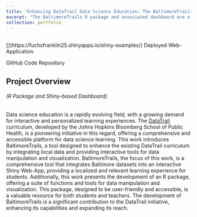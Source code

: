 ```yaml
---
title: "Enhancing DataTrail Data Science Education: The BaltimoreTrails R Package and Dashboard"
excerpt: "The BaltimoreTrails R package and associated dashboard are a comprehensive toolkit designed to facilitate the integration, manipulation, visualization, and interactive access of Baltimore datasets. Developed as part of the [DataTrail](https://www.datatrail.org/) initiative by the Johns Hopkins Bloomberg School of Public Health, this package and associated dashboard aim to provide a more localized, interactive, and relevant learning experience for students."
collection: portfolio
---
```

<br />
[<i class="fa fa-fw fa-link" aria-hidden="true"></i>](https://fuchsfranklin25.shinyapps.io/shiny-examples/) Deployed Web-Application

[<i class="fa fa-fw fa-code" aria-hidden="true"></i>](https://github.com/datatrail-jhu/BaltimoreTrails) GitHub Code Repository

## Project Overview

###### _(R Package and Shiny-based Dashboard)_

Data science education is a rapidly evolving field, with a growing demand for
interactive and personalized learning experiences. The [DataTrail](https://www.datatrail.org/) curriculum, developed
by the Johns Hopkins Bloomberg School of Public Health, is a pioneering initiative in
this regard, offering a comprehensive and accessible platform for data science learning. This work introduces BaltimoreTrails, a tool designed to enhance the existing
DataTrail curriculum by integrating local data and providing interactive tools for
data manipulation and visualization.
BaltimoreTrails, the focus of this work, is a comprehensive tool that integrates
Baltimore datasets into an interactive Shiny Web-App, providing a localized and
relevant learning experience for students. Additionally, this work presents the
development of an R package, offering a suite of functions and tools for data
manipulation and visualization. This package, designed to be user-friendly and
accessible, is a valuable resource for both students and teachers.
The development of BaltimoreTrails is a significant contribution to the DataTrail
initiative, enhancing its capabilities and expanding its reach.



